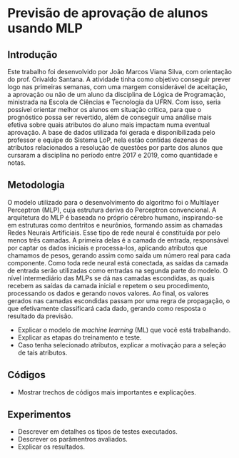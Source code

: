 # Previsão de aprovação de alunos usando MLP 

## Introdução
Este trabalho foi desenvolvido por João Marcos Viana Silva, com orientação do prof. Orivaldo Santana. 
A atividade tinha como objetivo conseguir prever logo nas primeiras semanas, com uma margem considerável de aceitação, 
a aprovação ou não de um aluno da disciplina de Lógica de Programação, ministrada na Escola de Ciências e Tecnologia da UFRN.
Com isso, seria possível orientar melhor os alunos em situação crítica, para que o prognóstico possa ser revertido, 
além de conseguir uma análise mais efetiva sobre quais atributos do aluno mais impactam numa eventual aprovação. 
A base de dados utilizada foi gerada e disponibilizada pelo professor e equipe do Sistema LoP, 
nela estão contidas dezenas de atributos relacionados a resolução de questões por parte dos alunos que cursaram a disciplina no período entre 2017 e 2019, como quantidade e notas.

## Metodologia 
O modelo utilizado para o desenvolvimento do algoritmo foi o Multilayer Perceptron (MLP), cuja estrutura deriva do Perceptron convencional. A arquitetura do MLP é baseada no próprio cérebro humano, inspirando-se em estruturas como dentritos e neurônios, formando assim as chamadas Redes Neurais Artificiais. Esse tipo de rede neural é constituída por pelo menos três camadas. A primeira delas é a camada de entrada, responsável por captar os dados iniciais e processa-los, aplicando atributos que chamamos de pesos, gerando assim como saída um número real para cada componente. Como toda rede neural está conectada, as saídas da camada de entrada serão utilizadas como entradas na segunda parte do modelo. O nível intermediário das MLPs se dá nas camadas escondidas, as quais recebem as saídas da camada inicial e repetem o seu procedimento, processando os dados e gerando novos valores. Ao final, os valores gerados nas camadas escondidas passam por uma regra de propagação, o que efetivamente classificará cada dado, gerando como resposta o resultado da previsão.   


* Explicar o modelo de _machine learning_ (ML) que você está trabalhando. 
* Explicar as etapas do treinamento e teste. 
* Caso tenha selecionado atributos, explicar a motivação para a seleção de tais atributos. 

## Códigos 

* Mostrar trechos de códigos mais importantes e explicações.  

## Experimentos 

* Descrever em detalhes os tipos de testes executados. 
* Descrever os parâmentros avaliados. 
* Explicar os resultados. 
